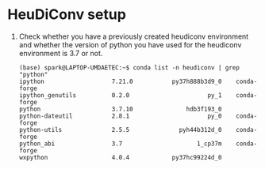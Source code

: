 # HeuDiConv setup


1. Check whether you have a previously created heudiconv environment and whether the version of python you have used for the heudiconv environment is 3.7 or not.

   ```
   (base) spark@LAPTOP-UMDAETEC:~$ conda list -n heudiconv | grep "python"
   ipython                   7.21.0           py37h888b3d9_0    conda-forge
   ipython_genutils          0.2.0                      py_1    conda-forge
   python                    3.7.10               hdb3f193_0
   python-dateutil           2.8.1                      py_0    conda-forge
   python-utils              2.5.5              pyh44b312d_0    conda-forge
   python_abi                3.7                     1_cp37m    conda-forge
   wxpython                  4.0.4            py37hc99224d_0
   ```
